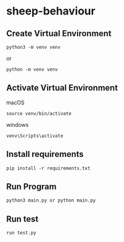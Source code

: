 # sheep-behaviour

## Create Virtual Environment

```
python3 -m venv venv
```

or

```
python -m venv venv
```

## Activate Virtual Environment

macOS

```
source venv/bin/activate
```

windows

```
venv\Scripts\activate
```

## Install requirements

```
pip install -r requirements.txt
```

## Run Program

```
python3 main.py or python main.py
```

## Run test

```
run test.py
```
